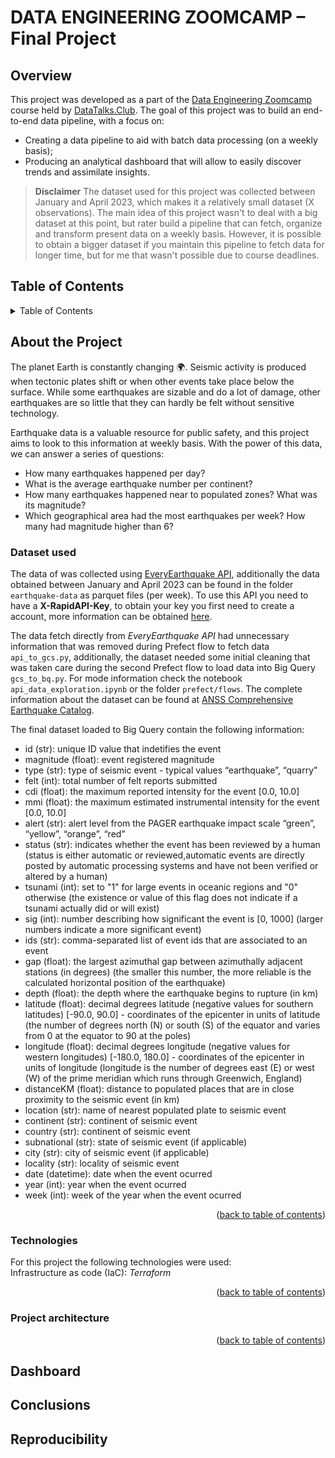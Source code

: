 # DATA ENGINEERING ZOOMCAMP – Final Project
## Overview
This project was developed as a part of the [Data Engineering Zoomcamp](https://github.com/DataTalksClub/data-engineering-zoomcamp) 
course held by [DataTalks.Club](https://datatalks.club/). 
The goal of this project was to build an end-to-end data pipeline, with a focus on: 
* Creating a data pipeline to aid with batch data processing (on a weekly basis);
* Producing an analytical dashboard that will allow to easily discover trends and assimilate insights.

> **Disclaimer** The dataset used for this project was collected between January and April 2023, which makes it a relatively small dataset (X observations). The main idea of this project wasn't to deal with a big dataset at this point, but rater build a pipeline that can fetch, organize and transform present data on a weekly basis. However, it is possible to obtain a bigger dataset if you maintain this pipeline to fetch data for longer time, but for me that wasn't possible due to course deadlines.

## Table of Contents
<details>
  <summary>Table of Contents</summary>
  <ol>
    <li>
      <a href="#about-the-project">About The Project</a>
      <ul>
        <li><a href="#dataset-used">Dataset used</a></li>
        <li><a href="#technologies">Technologies</a></li>
        <li><a href="#project-architecture">Project architecture</a></li>
      </ul>
      <a href="#dashboard">Dashboard</a>
      <ul>
      <a href="#conclusions">Conclusions</a>
      <ul>
      <a href="#reproducibility">Reproducibility</a>
      <ul>
      </ol>
</details>

## About the Project
The planet Earth is constantly changing 🌍. Seismic activity is produced when tectonic plates shift or when other events take place below the surface. While some earthquakes are sizable and do a lot of damage, other earthquakes are so little that they can hardly be felt without sensitive technology. 

Earthquake data is a valuable resource for public safety, and this project aims to look to this information at weekly basis. With the power of this data, we can answer a series of questions:
 * How many earthquakes happened per day? 
 * What is the average earthquake number per continent?
 * How many earthquakes happened near to populated zones? What was its magnitude?
 * Which geographical area had the most earthquakes per week? How many had magnitude higher than 6?



### Dataset used
The data of was collected using [EveryEarthquake API](https://rapidapi.com/dbarkman/api/everyearthquake/), additionally the data obtained between January and April 2023 can be found in the folder `earthquake-data` as parquet files (per week).
To use this API you need to have a **X-RapidAPI-Key**, to obtain your key you first need to create a account, more information can be obtained [here](https://docs.rapidapi.com/docs/keys).

The data fetch directly from *EveryEarthquake API* had unnecessary information that was removed during Prefect flow to fetch data `api_to_gcs.py`, additionally, the dataset needed some initial cleaning that was taken care during the second Prefect flow to load data into Big Query `gcs_to_bq.py`. 
For mode information check the notebook `api_data_exploration.ipynb` or the folder `prefect/flows`.
The complete information about the dataset can be found at [ANSS Comprehensive Earthquake Catalog](https://earthquake.usgs.gov/data/comcat/#event-terms).

The final dataset loaded to Big Query contain the following information:

- id (str): unique ID value that indetifies the event 
- magnitude (float): event registered magnitude
- type (str): type of seismic event - typical values “earthquake”, “quarry”
- felt (int): total number of felt reports submitted
- cdi (float): the maximum reported intensity for the event [0.0, 10.0]
- mmi (float): the maximum estimated instrumental intensity for the event [0.0, 10.0]
- alert (str): alert level from the PAGER earthquake impact scale “green”, “yellow”, “orange”, “red”
- status (str): indicates whether the event has been reviewed by a human (status is either automatic or reviewed,automatic events are directly posted by automatic processing systems and have not been verified or altered by a human)
- tsunami (int): set to "1" for large events in oceanic regions and "0" otherwise (the existence or value of this flag does not indicate if a tsunami actually did or will exist)
- sig (int): number describing how significant the event is [0, 1000] (larger numbers indicate a more significant event)
- ids (str):  comma-separated list of event ids that are associated to an event
- gap (float): the largest azimuthal gap between azimuthally adjacent stations (in degrees) (the smaller this number, the more reliable is the calculated horizontal position of the earthquake)
- depth (float): the depth where the earthquake begins to rupture (in km)
- latitude (float): decimal degrees latitude (negative values for southern latitudes) [-90.0, 90.0] - coordinates of the epicenter in units of latitude (the number of degrees north (N) or south (S) of the equator and varies from 0 at the equator to 90 at the poles)
- longitude (float): decimal degrees longitude (negative values for western longitudes) [-180.0, 180.0] - coordinates of the epicenter in units of longitude (longitude is the number of degrees east (E) or west (W) of the prime meridian which runs through Greenwich, England)
- distanceKM (float): distance to populated places that are in close proximity to the seismic event (in km)
- location (str): name of nearest populated plate to seismic event
- continent (str): continent of seismic event
- country (str): continent of seismic event 
- subnational (str): state of seismic event (if applicable) 
- city (str): city of seismic event (if applicable)
- locality (str): locality of seismic event
- date (datetime): date when the event ocurred
- year (int): year when the event ocurred
- week (int): week of the year when the event ocurred


<p align="right">(<a href="#table-of-contents">back to table of contents</a>)</p>

### Technologies
For this project the following technologies were used:
<br>
Infrastructure as code (IaC): *Terraform* 

<p align="right">(<a href="#table-of-contents">back to table of contents</a>)</p>

### Project architecture
<p align="right">(<a href="#table-of-contents">back to table of contents</a>)</p>

## Dashboard

## Conclusions

## Reproducibility 